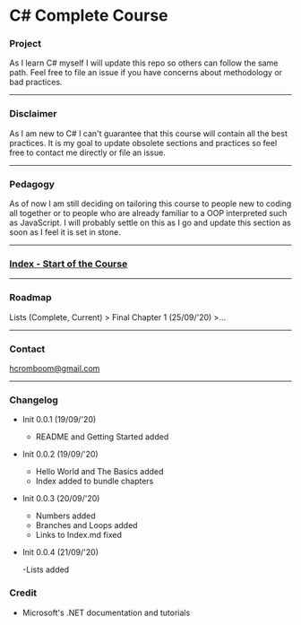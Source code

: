 # C# Complete Course

### Project

As I learn C# myself I will update this repo so others can follow the same path. Feel free to file an issue if you have concerns about methodology or bad practices.

---

### Disclaimer

As I am new to C# I can't guarantee that this course will contain all the best practices. It is my goal to update obsolete sections and practices so feel free to contact me directly or file an issue.

---

### Pedagogy

As of now I am still deciding on tailoring this course to people new to coding all together or to people who are already familiar to a OOP interpreted such as JavaScript.
I will probably settle on this as I go and update this section as soon as I feel it is set in stone.

---

### [Index - Start of the Course](./index.md)

---


### Roadmap

Lists (Complete, Current) > Final Chapter 1 (25/09/'20) >...

---

### Contact

hcromboom@gmail.com

---

### Changelog

* Init 0.0.1 (19/09/'20)

    - README and Getting Started added
    
* Init 0.0.2 (19/09/'20)

    - Hello World and The Basics added
    - Index added to bundle chapters
    
* Init 0.0.3 (20/09/'20)

    - Numbers added
    - Branches and Loops added
    - Links to Index.md fixed
    
* Init 0.0.4 (21/09/'20)

    -Lists added
    
    
### Credit

* Microsoft's .NET documentation and tutorials
